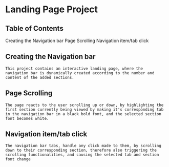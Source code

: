 # Landing Page Project

## Table of Contents

Creating the Navigation bar
Page Scrolling
Navigation item/tab click

## Creating the Navigation bar


    This project contains an interactive landing page, where the navigation bar is dynamically created according to the number and content of the added sections.


## Page Scrolling


    The page reacts to the user scrolling up or down, by highlighting the first section currently being viewed by making it's corresponding tab in the navigation bar in a black bold font, and the selected section font becomes white.


## Navigation item/tab click


    The navigation bar tabs, handle any click made to them, by scrolling down to their corresponding section, therefore also triggering the scrolling functionalities, and causing the selected tab and section font change

